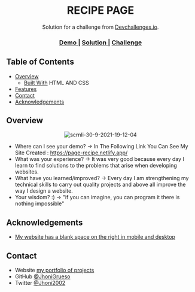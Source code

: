 <!-- Please update value in the {}  -->

<h1 align="center">RECIPE PAGE</h1>

<div align="center">
   Solution for a challenge from  <a href="http://devchallenges.io" target="_blank">Devchallenges.io</a>.
</div>

<div align="center">
  <h3>
    <a href="https://{your-demo-link.your-domain}">
      Demo
    </a>
    <span> | </span>
    <a href="https://{your-url-to-the-solution}">
      Solution
    </a>
    <span> | </span>
    <a href="https://devchallenges.io/challenges/wBunSb7FPrIepJZAg0sY">
      Challenge
    </a>
  </h3>
</div>

<!-- TABLE OF CONTENTS -->

## Table of Contents

- [Overview](#overview)
  - [Built With](#built-with) HTML AND CSS
- [Features](#features)
- [Contact](#contact)
- [Acknowledgements](#acknowledgements)

<!-- OVERVIEW -->

## Overview

<p align="center"><img src="https://i.ibb.co/k86sc5T/scrnli-30-9-2021-19-12-04.png" alt="scrnli-30-9-2021-19-12-04" style="max-width: 100%;">
</p>

- Where can I see your demo? ->
  In The Following Link You Can See My Site Created : <a href="https://page-recipe.netlify.app/">https://page-recipe.netlify.app/</a>
- What was your experience? ->
  It was very good because every day I learn to find solutions to the problems that arise when developing websites.
- What have you learned/improved? ->
  Every day I am strengthening my technical skills to carry out quality projects and above all improve the way I design a website.
- Your wisdom? :) ->
  "if you can imagine, you can program it there is nothing impossible"

## Acknowledgements

<!-- This section should list any articles or add-ons/plugins that helps you to complete the project. This is optional but it will help you in the future. For exmpale -->

- [My website has a blank space on the right in mobile and desktop](https://es.wordpress.org/support/topic/mi-web-tiene-espacio-a-la-derecha-en-blanco-en-movil-y-desktop/)

## Contact

- Website [my portfolio of projects](https://yonnigrueso.000webhostapp.com/index.html)
- GitHub [@JhoniGrueso](https://github.com/jhonigrueso)
- Twitter [@Jhoni2002](https://twitter.com/Jhoni2002)
